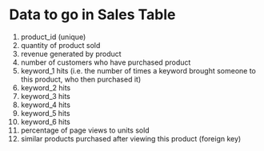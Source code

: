 # Data to go in Sales Table

1. product_id (unique)
2. quantity of product sold
3. revenue generated by product
4. number of customers who have purchased product
5. keyword_1 hits (i.e. the number of times a keyword brought someone to this product, who then purchased it)
6. keyword_2 hits
7. keyword_3 hits
8. keyword_4 hits
9. keyword_5 hits
10. keyword_6 hits
11. percentage of page views to units sold
12. similar products purchased after viewing this product (foreign key)
